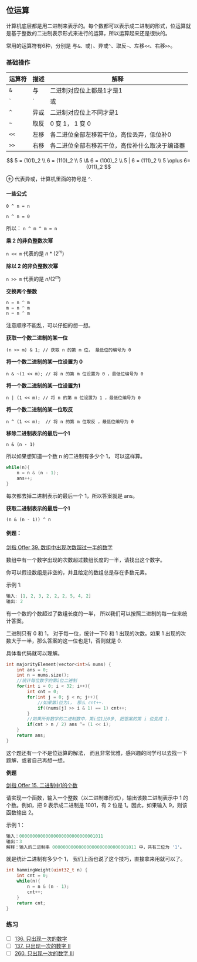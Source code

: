 ## 位运算

计算机底层都是用二进制来表示的。每个数都可以表示成二进制的形式，位运算就是基于整数的二进制表示形式来进行的运算，所以运算起来还是很快的。

常用的运算符有6种，分别是 与`&`、或`|`、异或`^`、取反`~`、左移`<<`、右移`>>`。



### 基础操作

| 运算符 | 描述 | 解释                                           |
| ------ | ---- | ---------------------------------------------- |
| `&`    | 与   | 二进制对应位上都是1才是1                       |
| `|`    | 或   | 二进制对应位上有1就是1                         |
| `^`    | 异或 | 二进制对应位上不同才是1                        |
| `~`    | 取反 | 0 变 1， 1 变 0                                |
| `<<`   | 左移 | 各二进位全部左移若干位，高位丢弃，低位补0      |
| `>>`   | 右移 | 各二进位全部右移若干位，高位补什么取决于编译器 |

$$ 5 = (101)_2 \\ 6 = (110)_2 \\ 5 \& 6 = (100)_2 \\ 5 | 6 = (111)_2 \\ 5 \oplus 6= (011)_2 $$

$\oplus$ 代表异或，计算机里面的符号是 `^`.

#### 一些公式

`0 ^ n = n` 

`n ^ n = 0` 

所以： `n ^ m ^ m = n`

**乘 2 的非负整数次幂**

`n << m` 代表的是 $n*(2^m)$

**除以 2 的非负整数次幂**

`n >> m` 代表的是 $n / (2^m)$

**交换两个整数**

```c++
n = n ^ m
m = n ^ m
n = n ^ m
```

注意顺序不能乱，可以仔细的想一想。

**获取一个数二进制的某一位**

`(n >> m) & 1; // 获取 n 的第 m 位， 最低位的编号为 0`

**将一个数二进制的某一位设置为 0**

`n & ~(1 << m); // 将 n 的第 m 位设置为 0 ，最低位编号为 0`

**将一个数二进制的某一位设置为1** 

`n | (1 << m); // 将 n 的第 m 位设置为 1 ，最低位编号为 0` 

**将一个数二进制的某一位取反**

` n ^ (1 << m);  // 将 n 的第 m 位取反 ，最低位编号为 0 `

**移除二进制表示的最后一个1**

`n & (n - 1)`

所以如果想知道一个数 n 的二进制有多少个 1， 可以这样算。

```c++
while(n){
	n = n & (n - 1);
	ans++;
}
```

每次都去掉二进制表示的最后一个 1，所以答案就是 ans。

**获取二进制表示的最后一个1**

`(n & (n - 1)) ^ n`

#### 例题：

[剑指 Offer 39. 数组中出现次数超过一半的数字](https://leetcode-cn.com/problems/shu-zu-zhong-chu-xian-ci-shu-chao-guo-yi-ban-de-shu-zi-lcof/)

数组中有一个数字出现的次数超过数组长度的一半，请找出这个数字。

你可以假设数组是非空的，并且给定的数组总是存在多数元素。

示例 1:

```c++
输入: [1, 2, 3, 2, 2, 2, 5, 4, 2]
输出: 2
```

有一个数的个数超过了数组长度的一半， 所以我们可以按照二进制的每一位来统计答案。

二进制只有 0 和 1， 对于每一位，统计一下0 和 1 出现的次数。如果 1 出现的次数大于一半，那么答案的这一位也是1，否则就是 0.

具体看代码就可以理解。

```c++
int majorityElement(vector<int>& nums) {
    int ans = 0;
    int n = nums.size();
    //统计每位数字的第i位二进制
    for(int i = 0; i < 32; i++){
        int cnt = 0;
        for(int j = 0; j < n; j++){
            //如果第i位为1， 那么 cnt++.
            if((nums[j] >> i & 1) == 1) cnt++;
        }
        //如果所有数字的二进制数中，第i位1比0多, 把答案的第 i 位变成 1.
        if(cnt > n / 2) ans ^= (1 << i);
    }
    return ans;
}
```

这个题还有一个不是位运算的解法， 而且非常优雅，感兴趣的同学可以去找一下题解，或者自己再想一想。

**例题**

[剑指 Offer 15. 二进制中1的个数](https://leetcode-cn.com/problems/er-jin-zhi-zhong-1de-ge-shu-lcof/)

请实现一个函数，输入一个整数（以二进制串形式），输出该数二进制表示中 1 的个数。例如，把 9 表示成二进制是 1001，有 2 位是 1。因此，如果输入 9，则该函数输出 2。

 

示例 1：

```c++
输入：00000000000000000000000000001011
输出：3
解释：输入的二进制串 00000000000000000000000000001011 中，共有三位为 '1'。
```

就是统计二进制有多少个 1， 我们上面也说了这个技巧，直接拿来用就可以了。



```c++
int hammingWeight(uint32_t n) {
    int cnt = 0;
    while(n){
        n = n & (n - 1);
        cnt++;
    }
    return cnt;
}
```

### 练习

- [ ] [136. 只出现一次的数字](https://leetcode-cn.com/problems/single-number/)
- [ ] [137. 只出现一次的数字 II](https://leetcode-cn.com/problems/single-number-ii/)
- [ ] [260. 只出现一次的数字 III](https://leetcode-cn.com/problems/single-number-iii/)